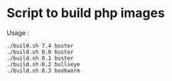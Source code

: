# Script to build php images

Usage :

```shell
./build.sh 7.4 buster
./build.sh 8.0 buster
./build.sh 8.1 buster
./build.sh 8.2 bullseye
./build.sh 8.3 bookworm
```
